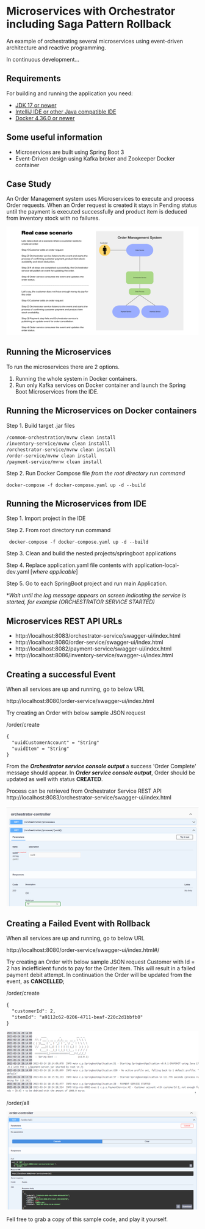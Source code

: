 
# Microservices with Orchestrator including Saga Pattern Rollback

An example of orchestrating several microservices using event-driven architecture and reactive programming.

In continuous development...

## Requirements

For building and running the application you need:

- [JDK 17 or newer](https://www.oracle.com/java/technologies/javase/jdk17-archive-downloads.html)
- [IntelliJ IDE or other Java compatible IDE](https://www.jetbrains.com/idea/)
- [Docker 4.36.0 or newer ](https://www.docker.com/products/docker-desktop/)

## Some useful information

 - Microservices are built using Spring Boot 3 
 - Event-Driven design using Kafka broker and Zookeeper Docker container

## Case Study

An Order Management system uses Microservices to execute and process Order requests. When an Order request is created it stays in Pending status until the payment is executed successfully and product item is deduced from inventory stock with no failures.

![Real case scenario](/images/Real_Case_Scenario.png)

## Running the Microservices

To run the microservices there are 2 options. 

 1. Running the whole system in Docker containers. 
 2. Run only Kafka services on Docker container and launch the Spring Boot
    Microservices from the IDE.

## Running the Microservices on Docker containers

Step 1. Build target .jar files

    /common-orchestration/mvnw clean install
    /inventory-service/mvnw clean installl
    /orchestrator-service/mvnw clean install
    /order-service/mvnw clean install
    /payment-service/mvnw clean install

Step 2. Run Docker Compose file
*from the root directory run command* 

    docker-compose -f docker-compose.yaml up -d --build


## Running the Microservices from IDE 

Step 1. Import project in the IDE 

Step 2. From root directory run command

     docker-compose -f docker-compose.yaml up -d --build
 
Step 3. Clean and build the nested projects/springboot applications 
 
Step 4. Replace application.yaml file contents with application-local-dev.yaml [*where applicable*]

Step 5. Go to each SpringBoot project and run main Application.

**Wait until the log message appears on screen indicating the service is started, for example (ORCHESTRATOR SERVICE STARTED)*

## Microservices REST API URLs

 - http://localhost:8083/orchestrator-service/swagger-ui/index.html
 - http://localhost:8080/order-service/swagger-ui/index.html
 - http://localhost:8082/payment-service/swagger-ui/index.html
 - http://localhost:8086/inventory-service/swagger-ui/index.html

## Creating a successful Event

When all services are up and running, go to below URL

http://localhost:8080/order-service/swagger-ui/index.html

Try creating an Order with below sample JSON request

/order/create

    {
      "uuidCustomerAccount" = "String"
      "uuidItem" = "String"
    }

From the ***Orchestrator service console output*** a success 'Order Complete' message should appear. In   ***Order service console output***, Order should be updated as well with status **CREATED**.

Process can be retrieved from Orchestrator Service REST API
 http://localhost:8083/orchestrator-service/swagger-ui/index.html

![Swager Orchestrator Service](/images/Orchestrator_Swagger_Example.png)

## Creating a Failed Event with Rollback

When all services are up and running, go to below URL

http://localhost:8080/order-service/swagger-ui/index.html#/

Try creating an Order with below sample JSON request
Customer with Id = 2 has inciefficient funds to pay for the Order Item.
This will result in a failed payment debit attempt. In continuation the Order will be updated from the event, as **CANCELLED**;

/order/create

    {
      "customerId": 2,
      "itemId": "a9112c62-0206-4711-beaf-220c2d1bbfb0"
    }


![enter image description here](/images/notnoughfunds.PNG)

/order/all

![enter image description here](/images/ordercancelled.PNG)

Fell free to grab a copy of this sample code, and play it yourself.
